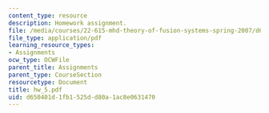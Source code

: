 ```yaml
---
content_type: resource
description: Homework assignment.
file: /media/courses/22-615-mhd-theory-of-fusion-systems-spring-2007/d650401d1fb1525dd80a1ac8e0631470_hw_5.pdf
file_type: application/pdf
learning_resource_types:
- Assignments
ocw_type: OCWFile
parent_title: Assignments
parent_type: CourseSection
resourcetype: Document
title: hw_5.pdf
uid: d650401d-1fb1-525d-d80a-1ac8e0631470
---
```

